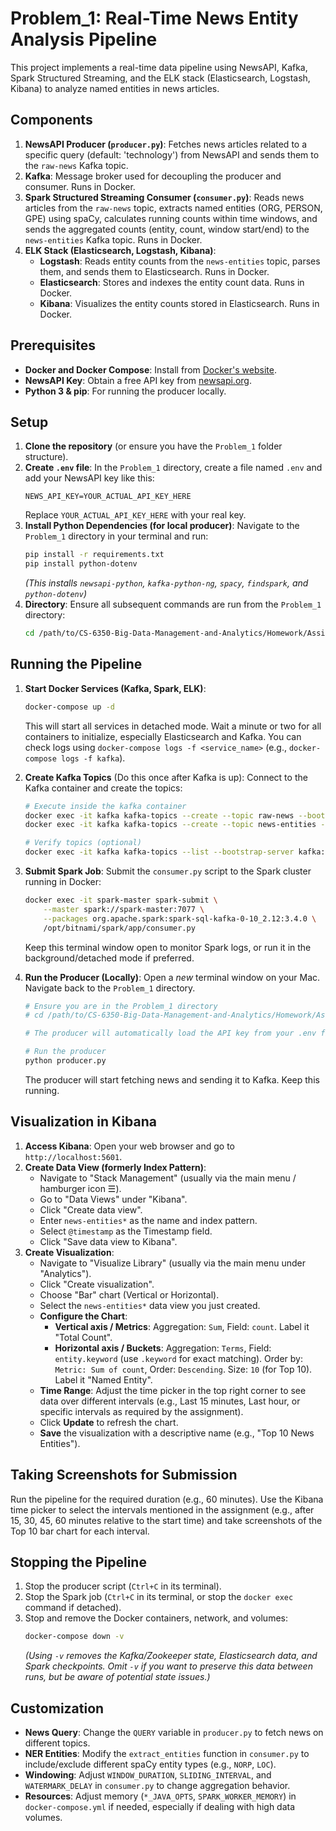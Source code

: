 # Problem_1: Real-Time News Entity Analysis Pipeline

This project implements a real-time data pipeline using NewsAPI, Kafka, Spark Structured Streaming, and the ELK stack (Elasticsearch, Logstash, Kibana) to analyze named entities in news articles.

## Components

1.  **NewsAPI Producer (`producer.py`)**: Fetches news articles related to a specific query (default: 'technology') from NewsAPI and sends them to the `raw-news` Kafka topic.
2.  **Kafka**: Message broker used for decoupling the producer and consumer. Runs in Docker.
3.  **Spark Structured Streaming Consumer (`consumer.py`)**: Reads news articles from the `raw-news` topic, extracts named entities (ORG, PERSON, GPE) using spaCy, calculates running counts within time windows, and sends the aggregated counts (entity, count, window start/end) to the `news-entities` Kafka topic. Runs in Docker.
4.  **ELK Stack (Elasticsearch, Logstash, Kibana)**:
    *   **Logstash**: Reads entity counts from the `news-entities` topic, parses them, and sends them to Elasticsearch. Runs in Docker.
    *   **Elasticsearch**: Stores and indexes the entity count data. Runs in Docker.
    *   **Kibana**: Visualizes the entity counts stored in Elasticsearch. Runs in Docker.

## Prerequisites

*   **Docker and Docker Compose**: Install from [Docker's website](https://www.docker.com/get-started).
*   **NewsAPI Key**: Obtain a free API key from [newsapi.org](https://newsapi.org/).
*   **Python 3 & pip**: For running the producer locally.

## Setup

1.  **Clone the repository** (or ensure you have the `Problem_1` folder structure).
2.  **Create `.env` file**: In the `Problem_1` directory, create a file named `.env` and add your NewsAPI key like this:
    ```
    NEWS_API_KEY=YOUR_ACTUAL_API_KEY_HERE
    ```
    Replace `YOUR_ACTUAL_API_KEY_HERE` with your real key.
3.  **Install Python Dependencies (for local producer)**:
    Navigate to the `Problem_1` directory in your terminal and run:
    ```bash
    pip install -r requirements.txt
    pip install python-dotenv
    ```
    *(This installs `newsapi-python`, `kafka-python-ng`, `spacy`, `findspark`, and `python-dotenv`)*
4.  **Directory**: Ensure all subsequent commands are run from the `Problem_1` directory:
    ```bash
    cd /path/to/CS-6350-Big-Data-Management-and-Analytics/Homework/Assignment 3/Problem_1
    ```

## Running the Pipeline

1.  **Start Docker Services (Kafka, Spark, ELK)**:
    ```bash
    docker-compose up -d
    ```
    This will start all services in detached mode. Wait a minute or two for all containers to initialize, especially Elasticsearch and Kafka. You can check logs using `docker-compose logs -f <service_name>` (e.g., `docker-compose logs -f kafka`).

2.  **Create Kafka Topics** (Do this once after Kafka is up):
    Connect to the Kafka container and create the topics:
    ```bash
    # Execute inside the kafka container
    docker exec -it kafka kafka-topics --create --topic raw-news --bootstrap-server kafka:9092 --partitions 1 --replication-factor 1
    docker exec -it kafka kafka-topics --create --topic news-entities --bootstrap-server kafka:9092 --partitions 1 --replication-factor 1

    # Verify topics (optional)
    docker exec -it kafka kafka-topics --list --bootstrap-server kafka:9092
    ```

3.  **Submit Spark Job**:
    Submit the `consumer.py` script to the Spark cluster running in Docker:
    ```bash
    docker exec -it spark-master spark-submit \
        --master spark://spark-master:7077 \
        --packages org.apache.spark:spark-sql-kafka-0-10_2.12:3.4.0 \
        /opt/bitnami/spark/app/consumer.py
    ```
    Keep this terminal window open to monitor Spark logs, or run it in the background/detached mode if preferred.

4.  **Run the Producer (Locally)**:
    Open a *new* terminal window on your Mac. Navigate back to the `Problem_1` directory.
    ```bash
    # Ensure you are in the Problem_1 directory
    # cd /path/to/CS-6350-Big-Data-Management-and-Analytics/Homework/Assignment 3/Problem_1

    # The producer will automatically load the API key from your .env file.

    # Run the producer
    python producer.py
    ```
    The producer will start fetching news and sending it to Kafka. Keep this running.

## Visualization in Kibana

1.  **Access Kibana**: Open your web browser and go to `http://localhost:5601`.
2.  **Create Data View (formerly Index Pattern)**:
    *   Navigate to "Stack Management" (usually via the main menu / hamburger icon ☰).
    *   Go to "Data Views" under "Kibana".
    *   Click "Create data view".
    *   Enter `news-entities*` as the name and index pattern.
    *   Select `@timestamp` as the Timestamp field.
    *   Click "Save data view to Kibana".
3.  **Create Visualization**:
    *   Navigate to "Visualize Library" (usually via the main menu under "Analytics").
    *   Click "Create visualization".
    *   Choose "Bar" chart (Vertical or Horizontal).
    *   Select the `news-entities*` data view you just created.
    *   **Configure the Chart**:
        *   **Vertical axis / Metrics**: Aggregation: `Sum`, Field: `count`. Label it "Total Count".
        *   **Horizontal axis / Buckets**: Aggregation: `Terms`, Field: `entity.keyword` (use `.keyword` for exact matching). Order by: `Metric: Sum of count`, Order: `Descending`. Size: `10` (for Top 10). Label it "Named Entity".
    *   **Time Range**: Adjust the time picker in the top right corner to see data over different intervals (e.g., Last 15 minutes, Last hour, or specific intervals as required by the assignment).
    *   Click **Update** to refresh the chart.
    *   **Save** the visualization with a descriptive name (e.g., "Top 10 News Entities").

## Taking Screenshots for Submission

Run the pipeline for the required duration (e.g., 60 minutes). Use the Kibana time picker to select the intervals mentioned in the assignment (e.g., after 15, 30, 45, 60 minutes relative to the start time) and take screenshots of the Top 10 bar chart for each interval.

## Stopping the Pipeline

1.  Stop the producer script (`Ctrl+C` in its terminal).
2.  Stop the Spark job (`Ctrl+C` in its terminal, or stop the `docker exec` command if detached).
3.  Stop and remove the Docker containers, network, and volumes:
    ```bash
    docker-compose down -v
    ```
    *(Using `-v` removes the Kafka/Zookeeper state, Elasticsearch data, and Spark checkpoints. Omit `-v` if you want to preserve this data between runs, but be aware of potential state issues.)*

## Customization

*   **News Query**: Change the `QUERY` variable in `producer.py` to fetch news on different topics.
*   **NER Entities**: Modify the `extract_entities` function in `consumer.py` to include/exclude different spaCy entity types (e.g., `NORP`, `LOC`).
*   **Windowing**: Adjust `WINDOW_DURATION`, `SLIDING_INTERVAL`, and `WATERMARK_DELAY` in `consumer.py` to change aggregation behavior.
*   **Resources**: Adjust memory (`*_JAVA_OPTS`, `SPARK_WORKER_MEMORY`) in `docker-compose.yml` if needed, especially if dealing with high data volumes.
